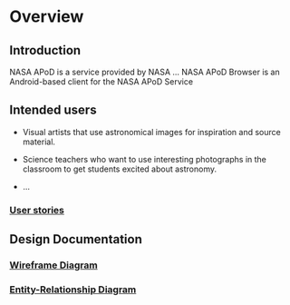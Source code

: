 # Overview

## Introduction

NASA APoD is a service provided by NASA ...
NASA APoD Browser is an Android-based client for the NASA APoD Service

## Intended users

* Visual artists that use astronomical images for inspiration and source material.

* Science teachers who want to use interesting photographs in the classroom to get students excited about astronomy.

* &hellip;

### [User stories](user-stories.md)

## Design Documentation

### [Wireframe Diagram](wireframe.md)

### [Entity-Relationship Diagram](erd.md)
